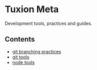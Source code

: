 # Tuxion Meta

Development tools, practices and guides.

## Contents

* [git branching practices](dev/guides/branching.md)
* [git tools](dev/tools/git)
* [node tools](dev/tools/node)
